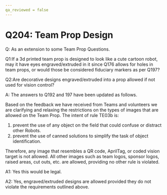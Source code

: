 ```yaml
---
qa_reviewed = false
---
```


# Q204: Team Prop Design

Q: As an extension to some Team Prop Questions.

Q1:If a 3d printed team prop is designed to look like a cute cartoon robot, may it have eyes engraved/extruded in it since Q176 allows for holes in team props, or would those be considered fiduciary markers as per Q197?

Q2:Are decorative designs engraved/extruded into a prop allowed if not used for vision control?

A: The answers to Q192 and 197 have been updated as follows.

Based on the feedback we have received from Teams and volunteers we are clarifying and relaxing the restrictions on the types of images that are allowed on the Team Prop. The intent of rule TE03b is:
1.	prevent the use of any object on the field that could confuse or distract other Robots.
2.	prevent the use of canned solutions to simplify the task of object identification.

Therefore, any image that resembles a QR code, AprilTag, or coded vision target is not allowed.  All other images such as team logos, sponsor logos, raised areas, cut outs, etc. are allowed, providing no other rule is violated. 

A1: Yes this would be legal.

A2: Yes, engraved/extruded designs are allowed provided they do not violate the requirements outlined above.
